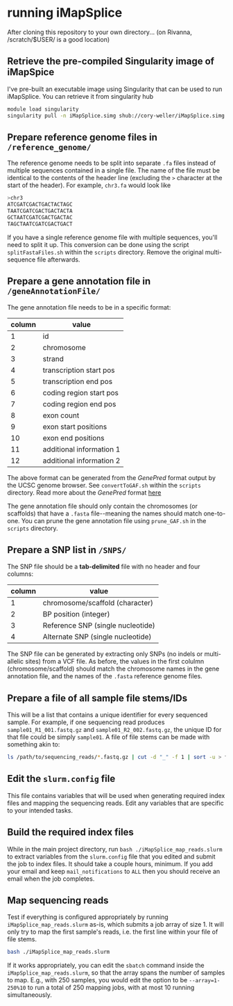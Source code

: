 # running iMapSplice

After cloning this repository to your own directory... (on Rivanna, /scratch/$USER/ is a good location)

## Retrieve the pre-compiled Singularity image of iMapSpice
I've pre-built an executable image using Singularity that can be used to run iMapSplice. You can retrieve it from singularity hub

```bash
module load singularity
singularity pull -n iMapSplice.simg shub://cory-weller/iMapSplice.simg
```

## Prepare reference genome files in `/reference_genome/`
The reference genome needs to be split into separate `.fa` files instead of multiple sequences contained in a single file. The name of the file must be identical to the contents of the header line (excluding the `>` character at the start of the header). For example, `chr3.fa` would look like

```bash
>chr3
ATCGATCGACTGACTACTAGC
TAATCGATCGACTGACTACTA
GCTAATCGATCGACTGACTAC
TAGCTAATCGATCGACTGACT
```

If you have a single reference genome file with multiple sequences, you'll need to split it up. This conversion can be done using the script `splitFastaFiles.sh` within the `scripts` directory. Remove the original multi-sequence file afterwards.

## Prepare a gene annotation file in `/geneAnnotationFile/`
The gene annotation file needs to be in a specific format:

| column |           value          |
| ------ | ------------------------ |
|   1    | id                       |
|   2    | chromosome               |
|   3    | strand                   |
|   4    | transcription start pos  |
|   5    | transcription end pos    |
|   6    | coding region start pos  |
|   7    | coding region end pos    |
|   8    | exon count               |
|   9    | exon start positions     |
|   10   | exon end positions       |
|   11   | additional information 1 |
|   12   | additional information 2 |

The above format can be generated from the *GenePred* format output by the UCSC genome browser. See `convertToGAF.sh` within the `scripts` directory. Read more about the *GenePred* format [here](https://genome.ucsc.edu/FAQ/FAQformat.html#format9)

The gene annotation file should only contain the chromosomes (or scaffolds) that have a `.fasta` file--meaning the names should match one-to-one. You can prune the gene annotation file using `prune_GAF.sh` in the `scripts` directory.

## Prepare a SNP list in `/SNPS/`
The SNP file should be a **tab-delimited** file with no header and four columns:

| column |                value               |
| ------ | ---------------------------------- |
|   1    | chromosome/scaffold (character)    |
|   2    | BP position (integer)              |
|   3    | Reference SNP (single nucleotide)  |
|   4    | Alternate SNP (single nucleotide)  |

The SNP file can be generated by extracting only SNPs (no indels or multi-allelic sites) from a VCF file. As before, the values in the first colulmn (chromosome/scaffold) should match the chromosome names in the gene annotation file, and the names of the `.fasta` reference genome files.

## Prepare a file of all sample file stems/IDs
This will be a list that contains a unique identifier for every sequenced sample. For example, if one sequencing read produces `sample01_R1_001.fastq.gz` and `sample01_R2_002.fastq.gz`, the unique ID for that file could be simply `sample01`. A file of file stems can be made with something akin to:

```bash
ls /path/to/sequencing_reads/*.fastq.gz | cut -d "_" -f 1 | sort -u > filestems.txt
```


## Edit the `slurm.config` file
This file contains variables that will be used when generating required index files and mapping the sequencing reads. Edit any variables that are specific to your intended tasks.

## Build the required index files
While in the main project directory, run `bash ./iMapSplice_map_reads.slurm` to extract variables from the `slurm.config` file that you edited and submit the job to index files. It should take a couple hours, minimum. If you add your email and keep `mail_notifications` to `ALL` then you should receive an email when the job completes.

## Map sequencing reads

Test if everything is configured appropriately by running `iMapSplice_map_reads.slurm` as-is, which submits a job array of size 1. It will only try to map the first sample's reads, i.e. the first line within your file of file stems.

```bash
bash ./iMapSplice_map_reads.slurm
```

If it works appropriately, you can edit the `sbatch` command inside the `iMapSplice_map_reads.slurm`, so that the array spans the number of samples to map. E.g., with 250 samples, you would edit the option to be `--array=1-250%10` to run a total of 250 mapping jobs, with at most 10 running simultaneously.
